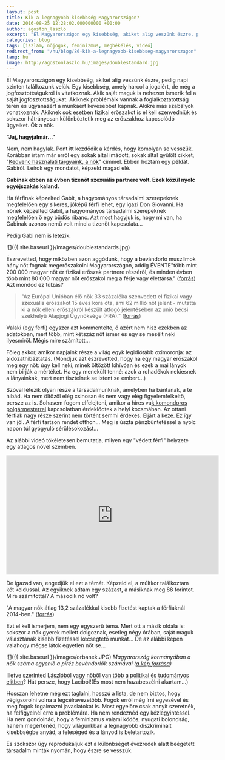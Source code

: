 ```yaml
---
layout: post
title: Kik a legnagyobb kisebbség Magyarországon?
date: 2016-08-25 12:28:02.000000000 +00:00
author: agoston_laszlo
excerpt: "Él Magyarországon egy kisebbség, akiket alig veszünk észre, pedig napi szinten találkozunk velük. Ugyanazért a munkáért kevesebbet kapnak. Rájuk más szabályok vonatkoznak. Sokszor el kell tűniük a testi erőszakot is. Ők a nők." 
categories: blog
tags: [iszlám, nőjogok, feminizmus, megbékélés, videó]
redirect_from: "/hu/blog/86-kik-a-legnagyobb-kisebbseg-magyarorszagon"
lang: hu
image: http://agostonlaszlo.hu/images/doublestandard.jpg
---
```

Él Magyarországon egy kisebbség, akiket alig veszünk észre, pedig napi szinten találkozunk velük. Egy kisebbség, amely harcol a jogaiért, de még a jogfosztottságukról is vitatkoznak. Akik saját maguk is nehezen ismerik fel a saját jogfosztottságukat. Akiknek problémáik vannak a foglalkoztatottság terén és ugyanazért a munkáért kevesebbet kapnak. Akikre más szabályok vonatkoznak. Akiknek sok esetben fizikai erőszakot is el kell szenvedniük és sokszor hátrányosan különböztetik meg az erőszakhoz kapcsolódó ügyeiket. Ők a nők.

**"Jaj, hagyjálmár..."**

Nem, nem hagylak. Pont itt kezdődik a kérdés, hogy komolyan se vesszük. Korábban írtam már erről egy sokak által imádott, sokak által gyűlölt cikket, "[Kedvenc használati tárgyaink, a nők](http://agostonlaszlo.hu/hu/blog/46-kedvenc-hasznalati-targyaink-a-nok)" címmel. Ebben hoztam egy példát. Gabiról. Leírok egy mondatot, képzeld magad elé.

**Gabinak ebben az évben tizenöt szexuális partnere volt. Ezek közül nyolc egyéjszakás kaland.**

Ha férfinak képzelted Gabit, a hagyományos társadalmi szerepeknek megfelelően egy sikeres, jóképű férfi lehet, egy igazi Don Giovanni.
Ha nőnek képzelted Gabit, a hagyományos társadalmi szerepeknek megfelelően ő egy büdös ribanc.
Azt most hagyjuk is, hogy mi van, ha Gabinak azonos nemű volt mind a tizenöt kapcsolata...

Pedig Gabi nem is létezik.

![]({{ site.baseurl }}/images/doublestandards.jpg)

Észrevetted, hogy miközben azon aggódunk, hogy a bevándorló muszlimok hány nőt fognak megerőszakolni Magyarországon, addig ÉVENTE"több mint 200 000 magyar nőt ér fizikai erőszak partnere részéről, és minden évben több mint 80 000 magyar nőt erőszakol meg a férje vagy élettársa." ([forrás](http://nullker.hu/2014/11/nemi-eroszak-magyarorszagon-interju-stummer-veraval/)) Azt mondod ez túlzás?

> "Az Európai Unióban élő nők 33 százaléka szenvedett el fizikai vagy szexuális erőszakot 15 éves kora óta, ami 62 millió nőt jelent - mutatta ki a nők elleni erőszakról készült átfogó jelentésében az unió bécsi székhelyű Alapjogi Ügynöksége (FRA)." ([forrás](http://www.origo.hu/nagyvilag/20140305-a-nok-egyharmada-szenved-el-eroszakot-az-eu-ban.html))

Valaki (egy férfi) egyszer azt kommentelte, ő azért nem hisz ezekben az adatokban, mert több, mint kétszáz nőt ismer és egy se mesélt neki ilyesmiről. Mégis mire számított...

Főleg akkor, amikor napjaink része a világ egyk legidiótább oximoronja: az áldozathibáztatás. (Mondjuk azt észrevetted, hogy ha egy magyar erőszakol meg egy nőt: úgy kell neki, minek öltözött kihívóan és ezek a mai lányok nem bírják a mértéket. Ha egy menekült tenné: azok a rohadékok nekiesnek a lányainkak, mert nem tisztelnek se istent se embert...)

Szóval létezik olyan része a társadalmunknak, amelyben ha bántanak, a te hibád. Ha nem öltözöl elég csinosan és nem vagy elég figyelemfelkeltő, persze az is. Sohasem fogom elfelejteni, amikor a híres va[k komondoros polgármesterrel](http://index.hu/belfold/2015/05/13/balogh_jozsef_vak_komondor_csaladon_beluli_eroszak_birosag_targyalas/) kapcsolatban érdeklődtek a helyi kocsmában. Az ottani férfiak nagy része szerint nem történt semmi érdekes. Eljárt a keze. Ez így van jól. A férfi tartson rendet otthon... Meg is úszta pénzbüntetéssel a nyolc napon túl gyógyuló sérülésokozást...

Az alábbi videó tökéletesen bemutatja, milyen egy "védett férfi" helyzete egy átlagos nővel szemben.

<iframe src="https://www.facebook.com/plugins/video.php?href=https%3A%2F%2Fwww.facebook.com%2Fagostonlaszloartist%2Fvideos%2F856436167793816%2F&show_text=0&width=560" width="560" height="315" style="border:none;overflow:hidden" scrolling="no" frameborder="0" allowTransparency="true" allowFullScreen="true"></iframe>

De igazad van, engedjük el ezt a témát. Képzeld el, a múltkor találkoztam két koldussal. Az egyiknek adtam egy százast, a másiknak meg 88 forintot. Mire számítottál? A második nő volt?

"A magyar nők átlag 13,2 százalékkal kisebb fizetést kaptak a férfiaknál 2014-ben." ([forrás](http://index.hu/gazdasag/2016/03/01/novekszik_a_kulonbseg_a_noi_es_a_ferfi_fizetesek_kozott/))

Ezt el kell ismerjem, nem egy egyszerű téma. Mert ott a másik oldala is: sokszor a nők gyerek mellett dolgoznak, esetleg négy órában, saját maguk választanak kisebb fizetéssel kecsegtető munkát... De az alábbi képen valahogy mégse látok egyetlen nőt se...

![]({{ site.baseurl }}/images/orbanek.JPG)
*Magyarország kormányában a nők száma egyenlő a piréz bevándorlók számával ([a kép forrása](https://www.ard-wien.de/wp-content/uploads/sites/3/2015/12/Ungar-Regierung-picall-kl.jpg))*

Illetve szerinted [Lászlóból vagy nőből van több a politikai és tudományos elitben](http://kettosmerce.blog.hu/2016/05/16/laszlobol_vagy_nobol_van_tobb_a_politikai_es_tudomanyos_elitben_hat_persze_hogy_lacibol)? Hát persze, hogy Laciból!(És most nem hazabeszélni akartam...)

Hosszan lehetne még ezt taglalni, hosszú a lista, de nem biztos, hogy végigsorolni volna a legcélravezetőbb. Fogok erről még írni egyesével és meg fogok fogalmazni javaslatokat is. Most egyelőre csak annyit szeretnék, ha felfigyelnél erre a problémára. Ha nem rendeznéd egy kézlegyintéssel. Ha nem gondolnád, hogy a feminizmus valami ködös, nyugati bolondság, hanem megértenéd, hogy világunkban a legnagyobb diszkriminált kisebbségbe anyád, a feleséged és a lányod is beletartozik.

És szokszor úgy reprodukáljuk ezt a különbséget évezredek alatt beégetett társadalm minták nyomán, hogy észre se vesszük.
